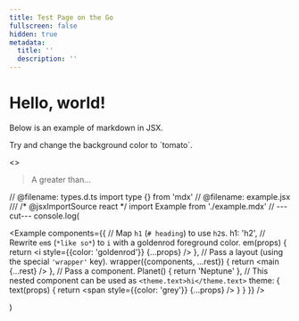 ```yaml
---
title: Test Page on the Go
fullscreen: false
hidden: true
metadata:
  title: ''
  description: ''
---
```

# Hello, world!

Below is an example of markdown in JSX.

<div style={{backgroundColor: 'violet', padding: '1rem'}}>
  Try and change the background color to `tomato`.
</div>

<>
  <blockquote>
    <p>A greater than…</p>
  </blockquote>
</>

// @filename: types.d.ts
import type {} from 'mdx'
// @filename: example.jsx
/// <reference lib="dom" />
/\* @jsxImportSource react \*/
import Example from './example.mdx'
// ---cut---
console.log(

<Example
  components={{
      // Map `h1` (`# heading`) to use `h2`s.
      h1: 'h2',
      // Rewrite `em`s (`*like so*`) to `i` with a goldenrod foreground color.
      em(props) {
        return <i style={{color: 'goldenrod'}} {...props} />
      },
      // Pass a layout (using the special `'wrapper'` key).
      wrapper({components, ...rest}) {
        return <main {...rest} />
      },
      // Pass a component.
      Planet() {
        return 'Neptune'
      },
      // This nested component can be used as `<theme.text>hi</theme.text>`
      theme: {
        text(props) {
          return <span style={{color: 'grey'}} {...props} />
        }
      }
    }}
/>

)